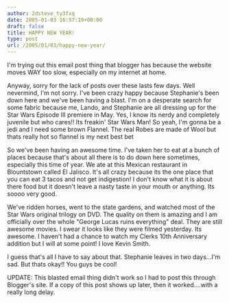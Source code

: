 ```yaml
---
author: 2dsteve_ty3fxq
date: 2005-01-03 16:57:19+00:00
draft: false
title: HAPPY NEW YEAR!
type: post
url: /2005/01/03/happy-new-year/
---
```


I'm trying out this email post thing that blogger has because the
website moves WAY too slow, especially on my internet at home.

Anyway, sorry for the lack of posts over these lasts few days. Well
nevermind, I'm not sorry. I've been crazy happy because Stephanie's
been down here and we've been having a blast. I'm on a desperate
search for some fabric because me, Lando, and Stephanie are all
dressing up for the Star Wars Episode III premiere in May. Yes, I know
its nerdy and completely juvenile but who cares!! Its freakin' Star
Wars Man! So yeah,  I'm gonna be a jedi and I need some brown Flannel.
The real Robes are made of Wool but thats really hot so flannel is my
next best bet

So we've been having an awesome time. I've taken her to eat at a bunch
of places because that's about all there is to do down here sometimes,
especially this time of year. We ate at this Mexican restaurant in
Blountstown called El Jalisco. It's all crazy because its the one
place that you can eat 3 tacos and not get indigestion! I don't know
what it is about there food but it doesn't leave a nasty taste in your
mouth or anything. Its soooo very good.

We've ridden horses, went to the state gardens, and watched most of
the Star Wars original trilogy on DVD. The quality on them is amazing
and I am officially over the whole "George Lucas ruins everything"
deal. They are still awesome movies. I swear it looks like they were
filmed yesterday. Its awesome. I haven't had a chance to watch my
Clerks 10th Anniversary addition but I will at some point! I love
Kevin Smith.

I guess that's all I have to say about that. Stephanie leaves in two
days...I'm sad. But thats okay!! You guys be cool!

UPDATE: This blasted email thing didn't work so I had to post this through Blogger's site. If a copy of this post shows up later, then it worked....with a really long delay.

